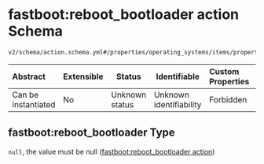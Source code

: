 # fastboot:reboot_bootloader action Schema

```txt
v2/schema/action.schema.yml#/properties/operating_systems/items/properties/steps/items/properties/actions/items/oneOf/5/properties/fastboot:reboot_bootloader
```




| Abstract            | Extensible | Status         | Identifiable            | Custom Properties | Additional Properties | Access Restrictions | Defined In                                                           |
| :------------------ | ---------- | -------------- | ----------------------- | :---------------- | --------------------- | ------------------- | -------------------------------------------------------------------- |
| Can be instantiated | No         | Unknown status | Unknown identifiability | Forbidden         | Allowed               | none                | [device.schema.json\*](../device.schema.json "open original schema") |

## fastboot:reboot_bootloader Type

`null`, the value must be null ([fastboot:reboot_bootloader action](device-properties-operating-systems-operating-system-properties-steps-step-properties-group-step-action-oneof-fastbootreboot_bootloader-action-properties-fastbootreboot_bootloader-action.md))
